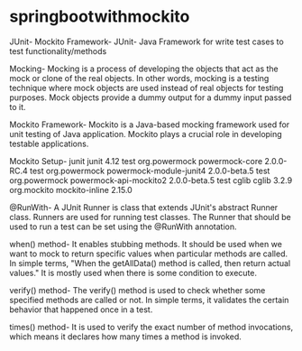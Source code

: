 # springbootwithmockito

JUnit- Mockito Framework-
JUnit- Java Framework for write test cases to test functionality/methods

Mocking-
Mocking is a process of developing the objects that act as the mock or clone of the real objects.
 In other words, mocking is a testing technique where mock objects are used instead of real objects 
 for testing purposes. Mock objects provide a dummy output for a dummy input passed to it.

Mockito Framework-
Mockito is a Java-based mocking framework used for unit testing of Java application. 
Mockito plays a crucial role in developing testable applications.

Mockito Setup-
<dependency>
			<groupId>junit</groupId>
			<artifactId>junit</artifactId>
			<version>4.12</version>
			<scope>test</scope>
		</dependency>
		<dependency>
    <groupId>org.powermock</groupId>
    <artifactId>powermock-core</artifactId>
    <version>2.0.0-RC.4</version>
    <scope>test</scope>
    </dependency>
<dependency>
    <groupId>org.powermock</groupId>
    <artifactId>powermock-module-junit4</artifactId>
    <version>2.0.0-beta.5</version>
    <scope>test</scope>
</dependency>
<dependency>
    <groupId>org.powermock</groupId>
    <artifactId>powermock-api-mockito2</artifactId>
    <version>2.0.0-beta.5</version>
    <scope>test</scope>
</dependency>
<dependency>
    <groupId>cglib</groupId>
    <artifactId>cglib</artifactId>
    <version>3.2.9</version>
</dependency>
<dependency>
    <groupId>org.mockito</groupId>
    <artifactId>mockito-inline</artifactId>
    <version>2.15.0</version>
</dependency>

@RunWith- A JUnit Runner is class that extends JUnit's abstract Runner class. 
Runners are used for running test classes. The Runner that should be used to run a test can be set using the @RunWith annotation.

when() method-
It enables stubbing methods. It should be used when we want to mock to return specific values when particular methods are called. 
In simple terms, "When the getAllData() method is called, then return actual values." 
It is mostly used when there is some condition to execute.

verify() method-
The verify() method is used to check whether some specified methods are called or not. 
In simple terms, it validates the certain behavior that happened once in a test.

times() method-
It is used to verify the exact number of method invocations, which means it declares how many times a method is invoked.
 